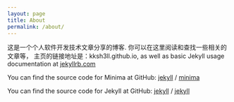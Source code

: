 ```yaml
---
layout: page
title: About
permalink: /about/
---
```


这是一个个人软件开发技术文章分享的博客. 你可以在这里阅读和查找一些相关的文章等， 主页的链接地址是：kksh3ll.github.io, as well as basic Jekyll usage documentation at [jekyllrb.com](https://jekyllrb.com/)

You can find the source code for Minima at GitHub:
[jekyll][jekyll-organization] /
[minima](https://github.com/jekyll/minima)

You can find the source code for Jekyll at GitHub:
[jekyll][jekyll-organization] /
[jekyll](https://github.com/jekyll/jekyll)


[jekyll-organization]: https://github.com/jekyll
